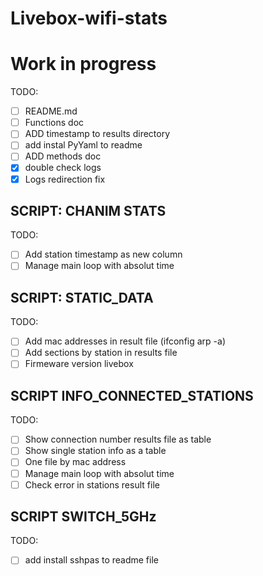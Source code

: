 # Livebox-wifi-stats

# Work in progress

TODO:

- [ ] README.md
- [ ] Functions doc
- [ ] ADD timestamp to results directory
- [ ] add instal PyYaml to readme
- [ ] ADD methods doc
- [X] double check logs
- [X] Logs redirection fix

## SCRIPT: CHANIM STATS

TODO:

- [ ] Add station timestamp as new column
- [ ] Manage main loop with absolut time

## SCRIPT: STATIC_DATA

TODO:

- [ ] Add mac addresses in result file (ifconfig arp -a)
- [ ] Add sections by station in results file
- [ ] Firmeware version livebox

## SCRIPT INFO_CONNECTED_STATIONS

TODO:

- [ ] Show connection number results file as table
- [ ] Show single station info as a table
- [ ] One file by mac address
- [ ] Manage main loop with absolut time
- [ ] Check error in stations result file

## SCRIPT SWITCH_5GHz

TODO:

- [ ] add install sshpas to readme file
